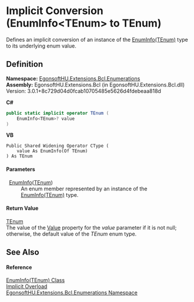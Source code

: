 # Implicit Conversion (EnumInfo&lt;TEnum&gt; to TEnum)


Defines an implicit conversion of an instance of the <a href="T_EgonsoftHU_Extensions_Bcl_Enumerations_EnumInfo_1.md">EnumInfo(TEnum)</a> type to its underlying enum value.



## Definition
**Namespace:** <a href="N_EgonsoftHU_Extensions_Bcl_Enumerations.md">EgonsoftHU.Extensions.Bcl.Enumerations</a>  
**Assembly:** EgonsoftHU.Extensions.Bcl (in EgonsoftHU.Extensions.Bcl.dll) Version: 3.0.1+8c729d04d0fcab10705485e5626d4fdebeaa818d

**C#**
``` C#
public static implicit operator TEnum (
	EnumInfo<TEnum>? value
)
```
**VB**
``` VB
Public Shared Widening Operator CType ( 
	value As EnumInfo(Of TEnum)
) As TEnum
```



#### Parameters
<dl><dt>  <a href="T_EgonsoftHU_Extensions_Bcl_Enumerations_EnumInfo_1.md">EnumInfo</a>(<a href="T_EgonsoftHU_Extensions_Bcl_Enumerations_EnumInfo_1.md">TEnum</a>)</dt><dd>An enum member represented by an instance of the <a href="T_EgonsoftHU_Extensions_Bcl_Enumerations_EnumInfo_1.md">EnumInfo(TEnum)</a> type.</dd></dl>

#### Return Value
<a href="T_EgonsoftHU_Extensions_Bcl_Enumerations_EnumInfo_1.md">TEnum</a>  
The value of the <a href="P_EgonsoftHU_Extensions_Bcl_Enumerations_EnumInfo_1_Value.md">Value</a> property for the *value* parameter if it is not null; otherwise, the default value of the *TEnum* enum type.

## See Also


#### Reference
<a href="T_EgonsoftHU_Extensions_Bcl_Enumerations_EnumInfo_1.md">EnumInfo(TEnum) Class</a>  
<a href="Overload_EgonsoftHU_Extensions_Bcl_Enumerations_EnumInfo_1_op_Implicit.md">Implicit Overload</a>  
<a href="N_EgonsoftHU_Extensions_Bcl_Enumerations.md">EgonsoftHU.Extensions.Bcl.Enumerations Namespace</a>  

